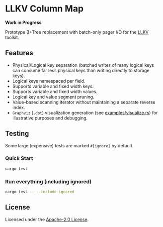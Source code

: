 # LLKV Column Map

**Work in Progress**

Prototype B+Tree replacement with batch-only pager I/O for the [LLKV](https://github.com/jzombie/rust-llkv) toolkit.

## Features

- Physical/Logical key separation (batched writes of many logical keys can consume far less physical keys than writing directly to storage keys).
- Logical keys namespaced per field.
- Supports variable and fixed width keys.
- Supports variable and fixed width values.
- Logical key and value segment pruning.
- Value-based scanning iterator without maintaining a separate reverse index.
- `Graphviz` (`.dot`) visualization generation (see [examples/visualize.rs](examples/visualize.rs)) for illustrative purposes and debugging.

## Testing

Some large (expensive) tests are marked `#[ignore]` by default.

### Quick Start

```sh
cargo test
```

### Run everything (including ignored)

```sh
cargo test -- --include-ignored
```

## License

Licensed under the [Apache-2.0 License](../LICENSE).
